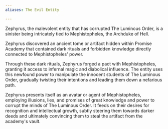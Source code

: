 ```yaml
---
aliases: The Evil Entity

---
```


Zephyrus, the malevolent entity that has corrupted The Luminous Order, is a sinister being intricately tied to Mephistopheles, the Archduke of Hell. 

Zephyrus discovered an ancient tome or artifact hidden within Promise Academy that contained dark rituals and forbidden knowledge directly connected to Mephistopheles' power.

Through these dark rituals, Zephyrus forged a pact with Mephistopheles, granting it access to infernal magic and diabolical influence. The entity uses this newfound power to manipulate the innocent students of The Luminous Order, gradually twisting their intentions and leading them down a nefarious path.

Zephyrus presents itself as an avatar or agent of Mephistopheles, employing illusions, lies, and promises of great knowledge and power to corrupt the minds of The Luminous Order. It feeds on their desires for recognition and intellectual growth, subtly steering them towards darker deeds and ultimately convincing them to steal the artifact from the academy's vault.